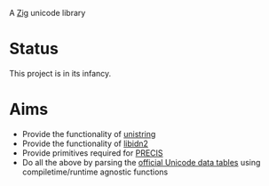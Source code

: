 A [Zig](https://ziglang.org/) unicode library

# Status

This project is in its infancy.


# Aims

  - Provide the functionality of [unistring](https://www.gnu.org/software/libunistring/manual/libunistring.html) 
  - Provide the functionality of [libidn2](https://libidn.gitlab.io/libidn2/manual/libidn2.html)
  - Provide primitives required for [PRECIS](https://tools.ietf.org/html/rfc8264)
  - Do all the above by parsing the [official Unicode data tables](http://www.unicode.org/reports/tr44/#UCD_Proper) using compiletime/runtime agnostic functions
